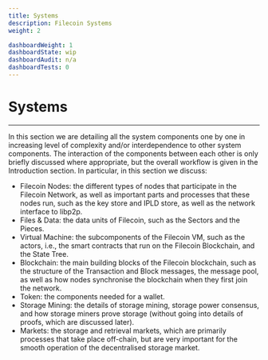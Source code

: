```yaml
---
title: Systems
description: Filecoin Systems
weight: 2

dashboardWeight: 1
dashboardState: wip
dashboardAudit: n/a
dashboardTests: 0
---
```


# Systems
---

In this section we are detailing all the system components one by one in increasing level of complexity and/or interdependence to other system components. The interaction of the components between each other is only briefly discussed where appropriate, but the overall workflow is given in the Introduction section. In particular, in this section we discuss:

- Filecoin Nodes: the different types of nodes that participate in the Filecoin Network, as well as important parts and processes that these nodes run, such as the key store and IPLD store, as well as the network interface to libp2p.
- Files & Data: the data units of Filecoin, such as the Sectors and the Pieces.
- Virtual Machine: the subcomponents of the Filecoin VM, such as the actors, i.e., the smart contracts that run on the Filecoin Blockchain, and the State Tree.
- Blockchain: the main building blocks of the Filecoin blockchain, such as the structure of the Transaction and Block messages, the message pool,  as well as how nodes synchronise the blockchain when they first join the network.
- Token: the components needed for a wallet.
- Storage Mining: the details of storage mining, storage power consensus, and how storage miners prove storage (without going into details of proofs, which are discussed later).
- Markets: the storage and retrieval markets, which are primarily processes that take place off-chain, but are very important for the smooth operation of the decentralised storage market.
